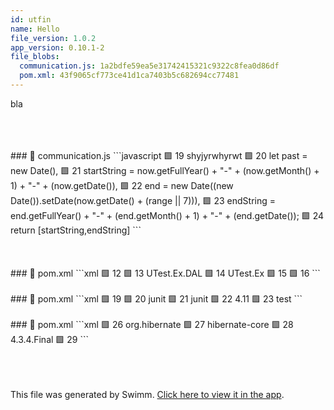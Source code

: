 ```yaml
---
id: utfin
name: Hello
file_version: 1.0.2
app_version: 0.10.1-2
file_blobs:
  communication.js: 1a2bdfe59ea5e31742415321c9322c8fea0d86df
  pom.xml: 43f9065cf773ce41d1ca7403b5c682694cc77481
---
```


bla

<br/>

<br/>

<br/>
<!-- NOTE-swimm-snippet: the lines below link your snippet to Swimm -->
### 📄 communication.js
```javascript
🟩 19     shyjyrwhyrwt
🟩 20         let past = new Date(),
🟩 21             startString = now.getFullYear() + "-" + (now.getMonth() + 1) + "-" + (now.getDate()),
🟩 22             end = new Date((new Date()).setDate(now.getDate() + (range || 7))),
🟩 23             endString = end.getFullYear() + "-" + (end.getMonth() + 1) + "-" + (end.getDate());
🟩 24         return [startString,endString]
```

<br/>

<br/>

<br/>

<br/>
<!-- NOTE-swimm-snippet: the lines below link your snippet to Swimm -->
### 📄 pom.xml
```xml
🟩 12       <modules>
🟩 13         <module>UTest.Ex.DAL</module>
🟩 14     	<module>UTest.Ex</module>
🟩 15       </modules>
🟩 16     
```

<br/>

<br/>
<!-- NOTE-swimm-snippet: the lines below link your snippet to Swimm -->
### 📄 pom.xml
```xml
🟩 19           <dependency>
🟩 20     	  <groupId>junit</groupId>
🟩 21           <artifactId>junit</artifactId>
🟩 22     	  <version>4.11</version>
🟩 23           <scope>test</scope>
```

<br/>

<br/>
<!-- NOTE-swimm-snippet: the lines below link your snippet to Swimm -->
### 📄 pom.xml
```xml
🟩 26         	<groupId>org.hibernate</groupId>
🟩 27         	<artifactId>hibernate-core</artifactId>
🟩 28         	<version>4.3.4.Final</version>
🟩 29         </dependency> 
```

<br/>

<br/>

<br/>

<br/>

This file was generated by Swimm. [Click here to view it in the app](http://localhost:5001/repos/ls4DA2fLasmQuEbT4ipw/docs/utfin).